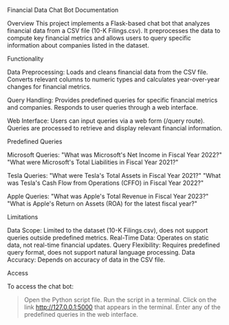 Financial Data Chat Bot Documentation

Overview
This project implements a Flask-based chat bot that analyzes financial data from a CSV file (10-K Filings.csv). It preprocesses the data to compute key financial metrics and allows users to query specific information about companies listed in the dataset.

Functionality

Data Preprocessing: Loads and cleans financial data from the CSV file.
Converts relevant columns to numeric types and calculates year-over-year changes for financial metrics.

Query Handling: Provides predefined queries for specific financial metrics and companies.
Responds to user queries through a web interface.

Web Interface: Users can input queries via a web form (/query route).
Queries are processed to retrieve and display relevant financial information.

Predefined Queries

Microsoft Queries: "What was Microsoft's Net Income in Fiscal Year 2022?"
"What were Microsoft's Total Liabilities in Fiscal Year 2021?"

Tesla Queries: "What were Tesla's Total Assets in Fiscal Year 2021?"
"What was Tesla's Cash Flow from Operations (CFFO) in Fiscal Year 2022?"

Apple Queries: "What was Apple's Total Revenue in Fiscal Year 2023?"
"What is Apple's Return on Assets (ROA) for the latest fiscal year?"


Limitations

Data Scope: Limited to the dataset (10-K Filings.csv), does not support queries outside predefined metrics.
Real-Time Data: Operates on static data, not real-time financial updates.
Query Flexibility: Requires predefined query format, does not support natural language processing.
Data Accuracy: Depends on accuracy of data in the CSV file.


Access

To access the chat bot:
>Open the Python script file.
>Run the script in a terminal.
>Click on the link http://127.0.0.1:5000 that appears in the terminal.
>Enter any of the predefined queries in the web interface.
